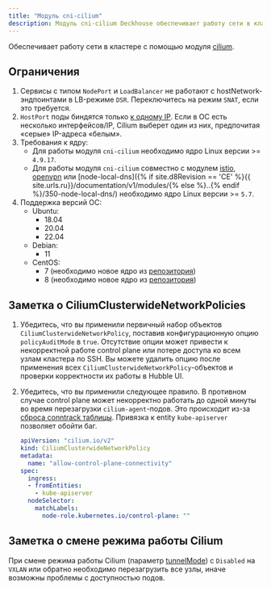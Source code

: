 ```yaml
---
title: "Модуль cni-cilium"
description: Модуль cni-cilium Deckhouse обеспечивает работу сети в кластере Kubernetes с помощью Cilium.
---
```


Обеспечивает работу сети в кластере с помощью модуля [cilium](https://cilium.io/).

## Ограничения

1. Сервисы с типом `NodePort` и `LoadBalancer` не работают с hostNetwork-эндпоинтами в LB-режиме `DSR`. Переключитесь на режим `SNAT`, если это требуется.
2. `HostPort` поды биндятся только [к одному IP](https://github.com/deckhouse/deckhouse/issues/3035). Если в ОС есть несколько интерфейсов/IP, Cilium выберет один из них, предпочитая «серые» IP-адреса «белым».
3. Требования к ядру:
   * Для работы модуля `cni-cilium` необходимо ядро Linux версии >= `4.9.17`.
   * Для работы модуля `cni-cilium` совместно с модулем [istio](../110-istio/), [openvpn](../500-openvpn/) или [node-local-dns]({% if site.d8Revision == 'CE' %}{{ site.urls.ru}}/documentation/v1/modules/{% else %}..{% endif %}/350-node-local-dns/) необходимо ядро Linux версии >= `5.7`.
4. Поддержка версий ОС:
   * Ubuntu:
     * 18.04
     * 20.04
     * 22.04
   * Debian:
     * 11
   * CentOS:
     * 7 (необходимо новое ядро из [репозитория](http://elrepo.org))
     * 8 (необходимо новое ядро из [репозитория](http://elrepo.org))

## Заметка о CiliumClusterwideNetworkPolicies

1. Убедитесь, что вы применили первичный набор объектов `CiliumClusterwideNetworkPolicy`, поставив конфигурационную опцию `policyAuditMode` в `true`.
   Отсутствие опции может привести к некорректной работе control plane или потере доступа ко всем узлам кластера по SSH.
   Вы можете удалить опцию после применения всех `CiliumClusterwideNetworkPolicy`-объектов и проверки корректности их работы в Hubble UI.
2. Убедитесь, что вы применили следующее правило. В противном случае control plane может некорректно работать до одной минуты во время перезагрузки `cilium-agent`-подов. Это происходит из-за [сброса conntrack таблицы](https://github.com/cilium/cilium/issues/19367). Привязка к entity `kube-apiserver` позволяет обойти баг.

   ```yaml
   apiVersion: "cilium.io/v2"
   kind: CiliumClusterwideNetworkPolicy
   metadata:
     name: "allow-control-plane-connectivity"
   spec:
     ingress:
     - fromEntities:
       - kube-apiserver
     nodeSelector:
       matchLabels:
         node-role.kubernetes.io/control-plane: ""
   ```

## Заметка о смене режима работы Cilium

При смене режима работы Cilium (параметр [tunnelMode](configuration.html#parameters-tunnelmode)) c `Disabled` на `VXLAN` или обратно необходимо перезагрузить все узлы, иначе возможны проблемы с доступностью подов.
